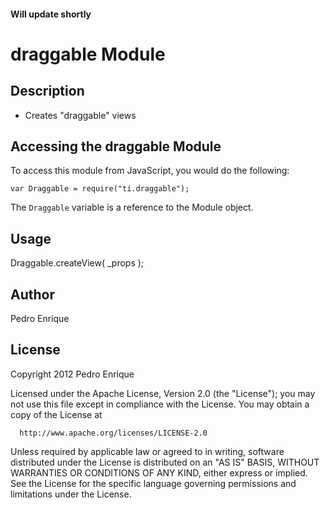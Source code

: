 #### Will update shortly

# draggable Module

## Description

* Creates "draggable" views

## Accessing the draggable Module

To access this module from JavaScript, you would do the following:

	var Draggable = require("ti.draggable");

The ```Draggable``` variable is a reference to the Module object.	


## Usage

Draggable.createView( _props );

## Author

Pedro Enrique

## License

  Copyright 2012 Pedro Enrique

  Licensed under the Apache License, Version 2.0 (the "License");
  you may not use this file except in compliance with the License.
  You may obtain a copy of the License at

      http://www.apache.org/licenses/LICENSE-2.0

  Unless required by applicable law or agreed to in writing, software
  distributed under the License is distributed on an "AS IS" BASIS,
  WITHOUT WARRANTIES OR CONDITIONS OF ANY KIND, either express or implied.
  See the License for the specific language governing permissions and
  limitations under the License.
  

